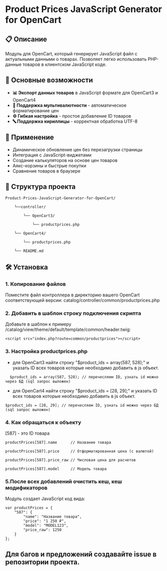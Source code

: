 # Product Prices JavaScript Generator for OpenCart

## 📋 Описание

Модуль для OpenCart, который генерирует JavaScript файл с актуальными данными о товарах. Позволяет легко использовать PHP-данные товаров в клиентском JavaScript коде.

## 🚀 Основные возможности

- **📊 Экспорт данных товаров** в JavaScript формате  для OpenCart3 и OpenCart4
- **💱 Поддержка мультивалютности** - автоматическое форматирование цен
- **⚙️ Гибкая настройка** - простое добавление ID товаров
- **🔤 Поддержка кириллицы** - корректная обработка UTF-8

## 🎯 Применение

- Динамическое обновление цен без перезагрузки страницы
- Интеграция с JavaScript-виджетами
- Создание калькуляторов на основе цен товаров
- Аякс-корзины и быстрые покупки
- Сравнение товаров в браузере

## 📁 Структура проекта
```
Product-Prices-JavaScript-Generator-for-OpenCart/

    └──controller/
        
        └── OpenCart3/
                
            └── productprices.php

    └── OpenCart4/

        └── productprices.php 

    └── README.md
```
## 🛠 Установка

### 1. Копирование файлов
Поместите файл контроллера в директорию вашего OpenCart соответствующей версии:
catalog/controller/common/productprices.php

### 2. Добавить в шаблон строку подключения скрипта
Добавьте в шаблон к примеру /catalog/view/theme/default/template/common/header.twig:
```
<script src="index.php?route=common/productprices"></script>
```
### 3. Настройка productprices.php
- для OpenCart3 найти строку "$product_ids = array(587, 528);" и указать ID всех товаров которые необходимо добавить в js объект.
```
  $product_ids = array(587, 528); // перечесляем ID, узнать id можно через БД (sql запрос выложен)
```
- для OpenCart4 найти строку "$product_ids = [28, 29];" и указать ID всех товаров которые необходимо добавить в js объект.
```  
$product_ids = [28, 29]; // перечесляем ID, узнать id можно через БД (sql запрос выложен)
```
### 4. Как обращаться к объекту
[587] - это ID товара
```
productPrices[587].name      // Название товара

productPrices[587].price     // Отформатированная цена (с валютой)

productPrices[587].price_raw // Числовая цена для расчетов

productPrices[587].model     // Модель товара
```

### 5.После всех добавлений очистить кеш, кеш модификаторов
Модуль создает JavaScript код вида:
```
var productPrices = {
    "587": {
        "name": "Название товара",
        "price": "1 250 ₽",
        "model": "MODEL123",
        "price_raw": 1250
    }
};
```
## Для багов и предложений создавайте issue в репозитории проекта.
